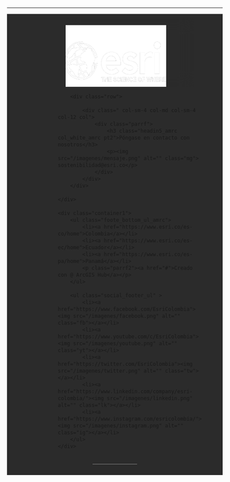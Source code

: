 <style>
    body{
        display: block;
        margin: 0;
    }
    
    .footer{
        padding: 0;
        margin: 0;
        box-sizing: border-box;
        border: none;
        background-color: #2b2b2b;
    }
    
    footer { 
        width:100%; 
        background-color: #2b2b2b; 
        min-height:250px; 
        padding:10px 0px 25px 0px ;
    }
    
    .container{
        display: flex;
        justify-content: center;
        align-items: center;
        height: 150px;
        padding-right: 10px;
        padding-left: 80px;
    }
    
    .card{
        display: flex;
        flex-direction: column;
        margin: 0px;
        overflow: hidden;
        width: 300px;
        backdrop-filter: blur(1rem);
        color: var(--white-text);
        height: 10rem;
    }
    
    .card h6{
        letter-spacing: .1rem;
        text-transform: uppercase;
    }
    
    .card h2{
        letter-spacing: .1rem;
        margin: 1rem 0;
    
    }
    
    .carddiv{
        padding: 1rem;
        display: flex;
        flex-direction: column;
        align-items: center;
        justify-content: space-between;
    
    }
    
    .carddiv i{
        font-size: 2rem;
    }
    
    .content{
        padding: 2rem;
        width: 100%;
        display: flex;
        flex-direction: column;
        align-items: flex-start;
        justify-content: space-between;
    }
    
    .content p{
        font-size: 20px;
    }
    
    @media (max-width:1030px){
        .container{
            flex-direction: column;
            justify-content: center;
            align-items: center;
            height: auto;
        }
    }
    
    .carddiv img{
        margin: -15px 90px 20px 20px;
        height: 10rem;
        width: 15rem;
        padding: 15px;
    }
    
    .container a{
        text-decoration: none;
    }
    
    .carddiv1{
        padding: 0.9rem;
        display: flex;
        flex-direction: column;
        align-items: center;
        justify-content: space-between;
    
    }
    
    .carddiv1 i{
        font-size: 2rem;
    }
    
    .carddiv1 img{
        margin: auto;
        height: 10rem;
        width: 10rem;
        padding: 1rem;
    }
    .card1{
        border-radius: 1rem;
        display: flex;
        flex-direction: column;
        margin: 5.5rem;
        overflow: hidden;
        width: 20rem;
        backdrop-filter: blur(1rem);
        color: var(--white-text);
        height: 23rem;
    }
    
    .card1 h6{
        letter-spacing: .1rem;
        text-transform: uppercase;
    }
    
    .card1 h2{
        letter-spacing: .1rem;
        margin: 1rem 0;
    
    }
    
    .col_white_amrc { 
        color:#ffffff;
    }
    
    a{
        color: #007bff;
        text-decoration: none;
    }
    
    .col-md{
        padding: 15px 5px 5px 15px;
    }
    
    footer p { 
        font-size:13px; 
        color:#ffffff; 
        padding-bottom:0px; 
        margin-bottom:8px;
    }
    
    footer p .mg{ 
        margin: 30px;
        width: 15px;
        padding: auto;
        margin: auto;
        height: auto;
    }
    
    .mb10 { 
        padding-bottom:15px ;
    }
    
    .footer_ul_amrc { 
        margin:0px ; 
        list-style-type:none ; 
        font-size:14px; 
        padding:0px 0px 10px 0px ; 
    }
    
    .footer_ul_amrc li {
        padding:0px 0px 5px 0px;
    }
    
    .footer_ul_amrc li a{ 
        color:#ffffff;
    }
    
    .footer_ul_amrc li a:hover{ 
        color:#d4d4d4; 
        text-decoration:none;
    }
    
    .fleft { 
        float:left;
    }
    
    .padding-right { 
        padding-right:10px; 
    }
    
    .footer_ul2_amrc {
        margin:0px; 
        list-style-type:none; 
        padding:0px;
    }
    
    .footer_ul2_amrc li p { 
        display:table; 
    }
    
    .footer_ul2_amrc li a:hover { 
        text-decoration:none;
    }
    
    .footer_ul2_amrc li i { 
        margin-top:5px;
    }
    
    .bottom_border { 
        border-bottom:1px solid #838282; 
        padding-bottom:20px;
        margin: 0px 200px 0px 200px;
    }
    
    .foote_bottom_ul_amrc {
        list-style-type:none;
        padding:0px;
        display:table;
        margin-top: 10px;
        margin-right: auto;
        margin-bottom: 10px;
        margin-left: auto;
    }
    
    .foote_bottom_ul_amrc li { 
        display: inline-block;
    }
    
    .foote_bottom_ul_amrc li a { 
        color:#a5a5a5; 
        margin:0 12px;
    }
    
    .social_footer_ul { 
        display:table; 
        margin: auto; 
        list-style-type:none;
        text-align: center;
        padding: initial;
    }
    
    .social_footer_ul li { 
        padding-left:0px; 
        padding-top:0px; 
        float:left; 
    }
    
    .social_footer_ul li a { 
        color:#ffffff;
        padding:0px;
    }
    
    .social_footer_ul li i {  
        width:20px; 
        height:20px; 
        text-align:center;
    }
    
    .parrf{
        margin: 10px 10px 5px 15px;
    }
    
    .parrf2{
        list-style-type: none;
        text-align: center;
    }
    
    .fb{
        width: 40px;
        padding: 4px;
        margin: 10px;
        height: 40px;
    }
    .yt{
        width: 40px;
        padding: 0px;
        margin: 10px;
        height: 40px;
    }
    .tw{
        width: 40px;
        padding: 4px;
        margin: 10px;
        height: 40px;
    }
    
    .lk{
        width: 40px;
        padding: 4px;
        margin: 10px;
        height: 40px;
    }
    
    .ig{
        width: 40px;
        padding: 4px;
        margin: 10px;
        height: 40px;
    }
    </style>

-------------------------------------------------------

<footer>
    <div class="container bottom_border">
        <div class="card">
            <div class="carddiv">
                <img src="/imagenes/Esri-Logo.png" alt="logo" class="img">
            </div>
        </div>

        <div class="row">

            <div class=" col-sm-4 col-md col-sm-4  col-12 col">                
                <div class="parrf">
                    <h3 class="headin5_amrc col_white_amrc pt2">Póngase en contacto con nosotros</h3>
                    <p><img src="/imagenes/mensaje.png" alt="" class="mg">  sostenibilidad@esri.co</p>
                </div>
            </div>
        </div>

    </div>

    <div class="container1">
        <ul class="foote_bottom_ul_amrc">
            <li><a href="https://www.esri.co/es-co/home">Colombia</a></li>
            <li><a href="https://www.esri.co/es-ec/home">Ecuador</a></li>
            <li><a href="https://www.esri.co/es-pa/home">Panamá</a></li>
            <p class="parrf2"><a href="#">Creado con @ ArcGIS Hub</a></p>
        </ul>

        <ul class="social_footer_ul" >
            <li><a href="https://www.facebook.com/EsriColombia"><img src="/imagenes/facebook.png" alt="" class="fb"></a></li>
            <li><a href="https://www.youtube.com/c/EsriColombia"><img src="/imagenes/youtube.png" alt="" class="yt"></a></li>
            <li><a href="https://twitter.com/EsriColombia"><img src="/imagenes/twitter.png" alt="" class="tw"></a></li>
            <li><a href="https://www.linkedin.com/company/esri-colombia/"><img src="/imagenes/linkedin.png" alt="" class="lk"></a></li>
            <li><a href="https://www.instagram.com/esricolombia/"><img src="/imagenes/instagram.png" alt="" class="ig"></a></li>
        </ul>
    </div>

</footer>

